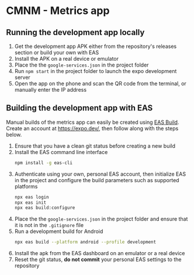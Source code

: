 # CMNM - Metrics app

## Running the development app locally
1. Get the development app APK either from the repository's releases section or build your own with EAS
2. Install the APK on a real device or emulator
3. Place the the `google-services.json` in the project folder
4. Run `npm start` in the project folder to launch the expo development server
5. Open the app on the phone and scan the QR code from the terminal, or manually enter the IP address

## Building the development app with EAS
Manual builds of the metrics app can easily be created using [EAS Build](https://docs.expo.dev/build/introduction/). Create an account at https://expo.dev/, then follow along with the steps below.

1. Ensure that you have a clean git status before creating a new build
2. Install the EAS command line interface
   ```bash
   npm install -g eas-cli
   ```
3. Authenticate using your own, personal EAS account, then initialize EAS in the project and configure the build parameters such as supported platforms
   ```bash
   npx eas login
   npx eas init
   npx eas build:configure
   ```
4. Place the the `google-services.json` in the project folder and ensure that it is not in the `.gitignore` file
5. Run a development build for Android
   ```bash
   npx eas build --platform android --profile development
   ```
6. Install the apk from the EAS dashboard on an emulator or a real device
7. Reset the git status, **do not commit** your personal EAS settings to the repository
